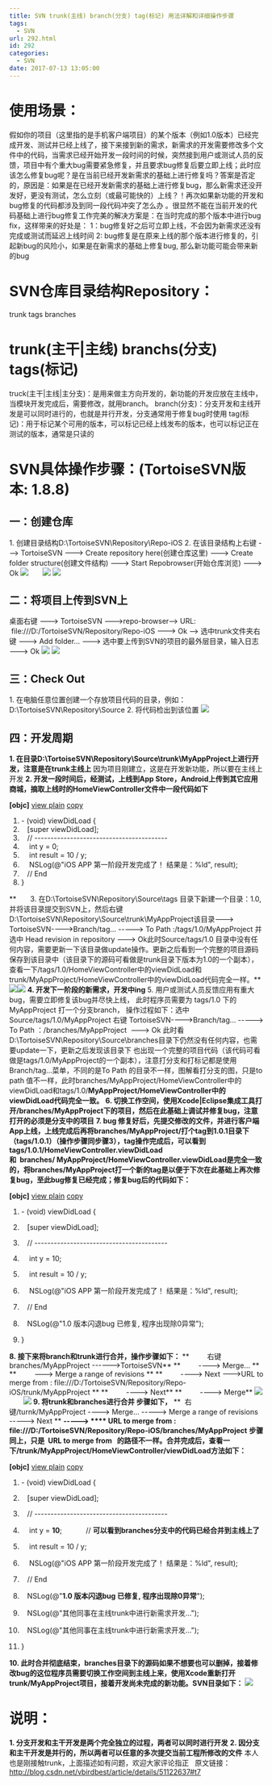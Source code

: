 ```yaml
---
title: SVN trunk(主线) branch(分支) tag(标记) 用法详解和详细操作步骤
tags:
  - SVN
url: 292.html
id: 292
categories:
  - SVN
date: 2017-07-13 13:05:00
---
```


使用场景：
=====

假如你的项目（这里指的是手机客户端项目）的某个版本（例如1.0版本）已经完成开发、测试并已经上线了，接下来接到新的需求，新需求的开发需要修改多个文件中的代码，当需求已经开始开发一段时间的时候，突然接到用户或测试人员的反馈，项目中有个重大bug需要紧急修复，并且要求bug修复后要立即上线；此时应该怎么修复bug呢？是在当前已经开发新需求的基础上进行修复吗？答案是否定的，原因是：如果是在已经开发新需求的基础上进行修复bug，那么新需求还没开发好，更没有测试，怎么立刻（或最可能快的）上线？！再次如果新功能的开发和bug修复的代码都涉及到同一段代码冲突了怎么办 。很显然不能在当前开发的代码基础上进行bug修复工作完美的解决方案是：在当时完成的那个版本中进行bug fix，这样带来的好处是： 1：bug修复好之后可立即上线，不会因为新需求还没有完成或测试而延迟上线时间 2: bug修复是在原来上线的那个版本进行修复的，引起新bug的风险小，如果是在新需求的基础上修复bug, 那么新功能可能会带来新的bug

SVN仓库目录结构Repository：
====================

trunk tags branches

trunk(主干|主线) branchs(分支) tags(标记)
=================================

truck(主干|主线|主分支)：是用来做主方向开发的，新功能的开发应放在主线中，当模块开发完成后，需要修改，就用branch。 branch(分支)：分支开发和主线开发是可以同时进行的，也就是并行开发，分支通常用于修复bug时使用 tag(标记)：用于标记某个可用的版本，可以标记已经上线发布的版本，也可以标记正在测试的版本，通常是只读的

SVN具体操作步骤：(TortoiseSVN版本: 1.8.8)
================================

一：创建仓库
------

1\. 创建目录结构D:\\TortoiseSVN\\Repository\\Repo-iOS 2. 在该目录结构上右键 ---> TortoiseSVN ---> Create repository here(创建仓库这里) ---> Create folder structure(创建文件结构) ---> Start Repobrowser(开始仓库浏览) ---> Ok ![](http://img.blog.csdn.net/20160411161801691?watermark/2/text/aHR0cDovL2Jsb2cuY3Nkbi5uZXQv/font/5a6L5L2T/fontsize/400/fill/I0JBQkFCMA==/dissolve/70/gravity/Center)       ![](http://img.blog.csdn.net/20160411161825336?watermark/2/text/aHR0cDovL2Jsb2cuY3Nkbi5uZXQv/font/5a6L5L2T/fontsize/400/fill/I0JBQkFCMA==/dissolve/70/gravity/Center) ![](http://img.blog.csdn.net/20160411161850164?watermark/2/text/aHR0cDovL2Jsb2cuY3Nkbi5uZXQv/font/5a6L5L2T/fontsize/400/fill/I0JBQkFCMA==/dissolve/70/gravity/Center)

二：将项目上传到SVN上
------------

桌面右键 ---\> TortoiseSVN --->repo-browser--> URL:  file:///D:/TortoiseSVN/Repository/Repo-iOS ---> Ok --> 选中trunk文件夹右键 ---> Add folder... ---> 选中要上传到SVN的项目的最外层目录，输入日志 ---> Ok ![](http://img.blog.csdn.net/20160411162256060?watermark/2/text/aHR0cDovL2Jsb2cuY3Nkbi5uZXQv/font/5a6L5L2T/fontsize/400/fill/I0JBQkFCMA==/dissolve/70/gravity/Center) ![](http://img.blog.csdn.net/20160411162422437?watermark/2/text/aHR0cDovL2Jsb2cuY3Nkbi5uZXQv/font/5a6L5L2T/fontsize/400/fill/I0JBQkFCMA==/dissolve/70/gravity/Center)

三：Check Out
-----------

1\. 在电脑任意位置创建一个存放项目代码的目录，例如：D:\\TortoiseSVN\\Repository\\Source 2. 将代码检出到该位置 ![](http://img.blog.csdn.net/20160411162509313?watermark/2/text/aHR0cDovL2Jsb2cuY3Nkbi5uZXQv/font/5a6L5L2T/fontsize/400/fill/I0JBQkFCMA==/dissolve/70/gravity/Center)

四：开发周期
------

**1\. 在目录D:\\TortoiseSVN\\Repository\\Source\\trunk\\MyAppProject上进行开发，注意是在trunk主线上** 因为项目刚建立，这是在开发新功能，所以要在主线上开发 **2\. 开发一段时间后，经测试，上线到App Store，Android上传到其它应用商城，摘取上线时的HomeViewController文件中一段代码如下**

**\[objc\]** [view plain](http://blog.csdn.net/vbirdbest/article/details/51122637# "view plain") [copy](http://blog.csdn.net/vbirdbest/article/details/51122637# "copy")

1.  - (void) viewDidLoad {
2.     \[super viewDidLoad\];
3.     // -----------------------------------------
4.      int y = 0;
5.      int result = 10 / y;
6.      NSLog(@"iOS APP 第一阶段开发完成了！ 结果是：%ld", result);
7.     // End
8.  }

**       3\. 在D:\\TortoiseSVN\\Repository\\Source\\tags 目录下新建一个目录：1.0,并将该目录提交到SVN上，然后右键         D:\\TortoiseSVN\\Repository\\Source\\trunk\\MyAppProject该目录---> TortoiseSVN---->Branch/tag... -----> To Path :/tags/1.0/MyAppProject 并选中 Head revision in repository ---> Ok此时Source/tags/1.0 目录中没有任何内容，需要更新一下该目录做update操作。更新之后看到一个完整的项目源码保存到该目录中（该目录下的源码可看做是trunk目录下版本为1.0的一个副本），查看一下/tags/1.0/HomeViewController中的viewDidLoad和trunk/MyAppProject/HomeViewController中的viewDidLoad代码完全一样。** ![](http://img.blog.csdn.net/20160411163008118?watermark/2/text/aHR0cDovL2Jsb2cuY3Nkbi5uZXQv/font/5a6L5L2T/fontsize/400/fill/I0JBQkFCMA==/dissolve/70/gravity/Center)![](http://img.blog.csdn.net/20160411163124212?watermark/2/text/aHR0cDovL2Jsb2cuY3Nkbi5uZXQv/font/5a6L5L2T/fontsize/400/fill/I0JBQkFCMA==/dissolve/70/gravity/Center) **4\. 开发下一阶段的新需求，开发中ing** 5\. 用户或测试人员反馈应用有重大bug，需要立即修复该bug并尽快上线， 此时程序员需要为 tags/1.0 下的MyAppProject 打一个分支branch， 操作过程如下：选中Source/tags/1.0/MyAppProject 右键 TortoiseSVN---->Branch/tag... -----> To Path ：/branches/MyAppProject  ---> Ok 此时看D:\\TortoiseSVN\\Repository\\Source\\branches目录下仍然没有任何内容，也需要update一下，更新之后发现该目录下 也出现一个完整的项目代码（该代码可看做是tags/1.0/MyAppProject的一个副本），注意打分支和打标记都是使用Branch/tag...菜单，不同的是To Path 的目录不一样，图解看打分支的图，只是to path 值不一样，此时branches/MyAppProject/HomeViewController中的viewDidLoad和tags/1.0/**MyAppProject/HomeViewController中的viewDidLoad代码完全一致。** **6\. 切换工作空间，使用Xcode|Eclipse集成工具打开/branches/MyAppProject下的项目，然后在此基础上调试并修复bug，注意打开的必须是分支中的项目** **7\. bug 修复好后，先提交修改的文件，并进行客户端App上线，上线完成后再将branches/MyAppProject/打个tag到1.0.1目录下（tags/1.0.1）（操作步骤同步骤3），tag操作完成后，可以看到tags/1.0.1/HomeViewController.viewDidLoad 和  branches/ MyAppProject/HomeViewController.viewDidLoad是完全一致的，将branches/MyAppProject打一个新的tag是以便于下次在此基础上再次修复bug，至此bug修复已经完成；修复bug后的代码如下：**

**\[objc\]** [view plain](http://blog.csdn.net/vbirdbest/article/details/51122637# "view plain") [copy](http://blog.csdn.net/vbirdbest/article/details/51122637# "copy")

1.  - (void) viewDidLoad {
2.     \[super viewDidLoad\];
3.     // -----------------------------------------
4.      int y = 10;
5.      int result = 10 / y;
6.      NSLog(@"iOS APP 第一阶段开发完成了！ 结果是：%ld", result);
7.     // End

9.     NSLog(@"1.0 版本闪退bug 已修复, 程序出现除0异常");
10.  }

**8\. 接下来将branch和trunk进行合并，操作步骤如下：** **         右键 branches/MyAppProject ------>TortoiseSVN** **         ----\> Merge... ** **         ---\> Merge a range of revisions ** **         ----\> Next --->URL to merge from : file:///D:/TortoiseSVN/Repository/Repo-iOS/trunk/MyAppProject ** **         ----\> Next** **         ----\> Merge** ![](http://img.blog.csdn.net/20160411164418170?watermark/2/text/aHR0cDovL2Jsb2cuY3Nkbi5uZXQv/font/5a6L5L2T/fontsize/400/fill/I0JBQkFCMA==/dissolve/70/gravity/Center)       ![](http://img.blog.csdn.net/20160411164430905?watermark/2/text/aHR0cDovL2Jsb2cuY3Nkbi5uZXQv/font/5a6L5L2T/fontsize/400/fill/I0JBQkFCMA==/dissolve/70/gravity/Center) **9\. 将trunk和branches进行合并 步骤如下，** **  右键/turnk/MyAppProject ----> Merge... -----> Merge a range of revisions   -----> Next ** **-----> **** URL to merge from : file:///D:/TortoiseSVN/Repository/Repo-iOS/****branches****/MyAppProject** **步骤同上，只是  URL to merge from   的路径不一样。合并完成后，查看一下/trunk/MyAppProject/HomeViewController/viewDidLoad方法如下：**

**\[objc\]** [view plain](http://blog.csdn.net/vbirdbest/article/details/51122637# "view plain") [copy](http://blog.csdn.net/vbirdbest/article/details/51122637# "copy")

1.  - (void) viewDidLoad {
2.     \[super viewDidLoad\];
3.     // -----------------------------------------
4.      int y = <strong>10</strong>;            // <strong>可以看到branches分支中的代码已经合并到主线上了</strong>
5.      int result = 10 / y;
6.      NSLog(@"iOS APP 第一阶段开发完成了！ 结果是：%ld", result);
7.     // End

9.     NSLog(@"<strong>1.0 版本闪退bug 已修复, 程序出现除0异常</strong>");

11.     NSLog(@"其他同事在主线trunk中进行新需求开发...");
12.     NSLog(@"其他同事在主线trunk中进行新需求开发...");
13.  }

**10\. 此时合并彻底结束，branches目录下的源码如果不想要也可以删掉，接着修改bug的这位程序员需要切换工作空间到主线上来，使用Xcode重新打开trunk/MyAppProject项目，接着开发尚未完成的新功能。SVN目录如下：** ![](http://img.blog.csdn.net/20160411165502947?watermark/2/text/aHR0cDovL2Jsb2cuY3Nkbi5uZXQv/font/5a6L5L2T/fontsize/400/fill/I0JBQkFCMA==/dissolve/70/gravity/Center) 

说明：
===

**1\. 分支开发和主干开发是两个完全独立的过程，两者可以同时进行开发** **2\. 因分支和主干开发是并行的，所以两者可以任意的多次提交当前工程所修改的文件** 本人也是刚接触trunk，上面描述如有问题，欢迎大家评论指正   原文链接：http://blog.csdn.net/vbirdbest/article/details/51122637#t7